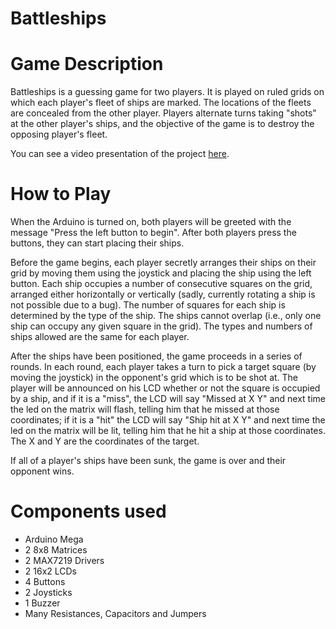 # Battleships

# Game Description
Battleships is a guessing game for two players. It is played on ruled grids on which each player's fleet of ships are marked. The locations of the fleets are concealed from the other player. Players alternate turns taking "shots" at the other player's ships, and the objective of the game is to destroy the opposing player's fleet.  
  
  
You can see a video presentation of the project [here](https://www.youtube.com/watch?v=3p0HKMFZQNk).  
# How to Play
When the Arduino is turned on, both players will be greeted with the message "Press the left button to begin". After both players press the buttons, they can start placing their ships.
  
Before the game begins, each player secretly arranges their ships on their grid by moving them using the joystick and placing the ship using the left button. Each ship occupies a number of consecutive squares on the grid, arranged either horizontally or vertically (sadly, currently rotating a ship is not possible due to a bug). The number of squares for each ship is determined by the type of the ship. The ships cannot overlap (i.e., only one ship can occupy any given square in the grid). The types and numbers of ships allowed are the same for each player.
  
After the ships have been positioned, the game proceeds in a series of rounds. In each round, each player takes a turn to pick a target  square (by moving the joystick) in the opponent's grid which is to be shot at. The player will be announced on his LCD whether or not the square is occupied by a ship, and if it is a "miss", the LCD will say "Missed at X Y" and next time the led on the matrix will flash, telling him that he missed at those coordinates; if it is a "hit"  the LCD will say "Ship hit at X Y" and next time the led on the matrix will be lit, telling him that he hit a ship at those coordinates. The X and Y are the coordinates of the target.

If all of a player's ships have been sunk, the game is over and their opponent wins.
  
# Components used
  - Arduino Mega
  - 2 8x8 Matrices
  - 2 MAX7219 Drivers
  - 2 16x2 LCDs
  - 4 Buttons
  - 2 Joysticks
  - 1 Buzzer
  - Many Resistances, Capacitors and Jumpers
